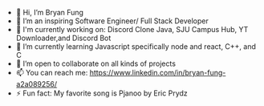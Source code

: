 - 👋 Hi, I’m Bryan Fung
- 👀 I’m an inspiring Software Engineer/ Full Stack Developer
- 🧠 I'm currently working on: Discord Clone Java, SJU Campus Hub, YT Downloader,and Discord Bot
- 🌱 I’m currently learning Javascript specifically node and react, C++, and C
- 💞️ I’m open to collaborate on all kinds of projects
- 📫 You can reach me: https://www.linkedin.com/in/bryan-fung-a2a089256/ 
- ⚡ Fun fact: My favorite song is Pjanoo by Eric Prydz

<!---
Keepas3/Keepas3 is a ✨ special ✨ repository because its `README.md` (this file) appears on your GitHub profile.
You can click the Preview link to take a look at your changes.
--->
